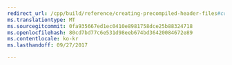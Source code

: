 ```yaml
---
redirect_url: /cpp/build/reference/creating-precompiled-header-files#consistency-rules-for-yc-and-yu
ms.translationtype: MT
ms.sourcegitcommit: 0fa935667ed1ec0410e8981758dce25b88324718
ms.openlocfilehash: 80cd7bd77c6e531d98eeb674bd36420084672e89
ms.contentlocale: ko-kr
ms.lasthandoff: 09/27/2017

---
```

